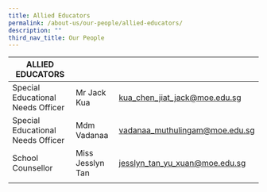 ```yaml
---
title: Allied Educators
permalink: /about-us/our-people/allied-educators/
description: ""
third_nav_title: Our People
---
```

| ALLIED EDUCATORS |  |  |
|---|---|---|
| Special Educational Needs Officer  | Mr Jack Kua | kua_chen_jiat_jack@moe.edu.sg |
| Special Educational Needs Officer  | Mdm Vadanaa | vadanaa_muthulingam@moe.edu.sg |
| School Counsellor | Miss Jesslyn Tan | jesslyn_tan_yu_xuan@moe.edu.sg |
| | |